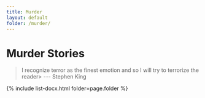 ```yaml
---
title: Murder
layout: default
folder: /murder/
---
```


# Murder Stories

> I recognize terror as the finest emotion and so I will try to terrorize the reader> --- Stephen King

{% include list-docx.html folder=page.folder %}

